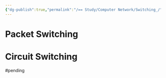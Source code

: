 ```yaml
---
{"dg-publish":true,"permalink":"/== Study/Computer Network/Switching_/","created":"2023-12-19T00:46:36.000+09:00","updated":"2025-01-14T15:33:44.000+09:00"}
---
```



# Packet Switching

# Circuit Switching

#pending 